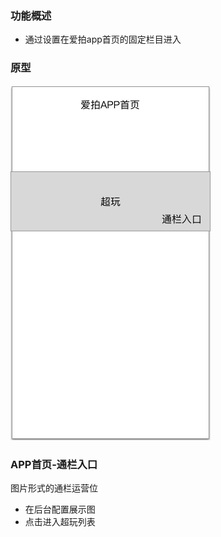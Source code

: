 ### 功能概述
* 通过设置在爱拍app首页的固定栏目进入

### 原型
![](img/入口-爱拍app-首页.jpg)

### APP首页-通栏入口
图片形式的通栏运营位

* 在后台配置展示图
* 点击进入超玩列表
